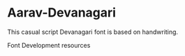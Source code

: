 Aarav-Devanagari
================
This casual script Devanagari font is based on handwriting.

Font Development resources
